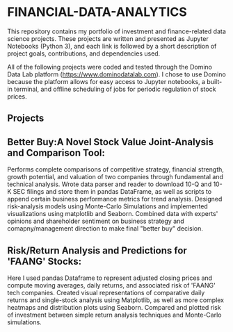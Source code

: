 # FINANCIAL-DATA-ANALYTICS
This repository contains my portfolio of investment and finance-related data science projects. These projects are written and presented as Jupyter Notebooks (Python 3), and each link is followed by a short description of project goals, contributions, and dependencies used.

All of the following projects were coded and tested through the Domino Data Lab platform (https://www.dominodatalab.com). I chose to use Domino because the platform allows for easy access to Jupyter notebooks, a built-in terminal, and offline scheduling of jobs for periodic regulation of stock prices.

## Projects
## Better Buy:A Novel Stock Value Joint-Analysis and Comparison Tool:

Performs complete comparisons of competitive strategy, financial strength, growth potential, and valuation of two companies through fundamental and technical analysis.
Wrote data parser and reader to download 10-Q and 10-K SEC filings and store them in pandas DataFrame, as well as scripts to append certain business performance metrics for trend analysis.
Designed risk-analysis models using Monte-Carlo Simulations and implemented visualizations using matplotlib and Seaborn.
Combined data with experts' opinions and shareholder sentiment on business strategy and comapny/management direction to make final "better buy" decision.

## Risk/Return Analysis and Predictions for 'FAANG' Stocks: 

Here I used pandas Dataframe to represent adjusted closing prices and compute moving averages, daily returns, and associated risk of 'FAANG' tech companies.
Created visual representations of comparative daily returns and single-stock analysis using Matplotlib, as well as more complex heatmaps and distribution plots using Seaborn.
Compared and plotted risk of investment between simple return analysis techniques and Monte-Carlo simulations.
